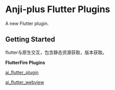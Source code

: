 # Anji-plus Flutter Plugins

A new Flutter plugin.

## Getting Started
flutter与原生交互，包含静态资源获取，版本获取。

**FlutterFire Plugins** 

 [aj_flutter_plugin](./aj_flutter_plugin/) 
 
 [aj_flutter_webview](./aj_flutter_webview/) 
 


